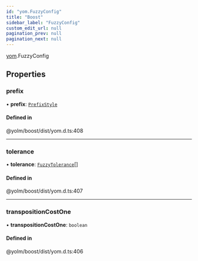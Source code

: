 ```yaml
---
id: "yom.FuzzyConfig"
title: "Boost"
sidebar_label: "FuzzyConfig"
custom_edit_url: null
pagination_prev: null
pagination_next: null
---
```


[yom](../namespaces/yom.md).FuzzyConfig

## Properties

### prefix

• **prefix**: [`PrefixStyle`](../namespaces/yom.md#prefixstyle)

#### Defined in

@yolm/boost/dist/yom.d.ts:408

___

### tolerance

• **tolerance**: [`FuzzyTolerance`](yom.FuzzyTolerance.md)[]

#### Defined in

@yolm/boost/dist/yom.d.ts:407

___

### transpositionCostOne

• **transpositionCostOne**: `boolean`

#### Defined in

@yolm/boost/dist/yom.d.ts:406
